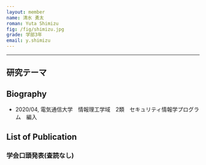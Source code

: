 ```yaml
---
layout: member
name: 清水 勇太
roman: Yuta Shimizu
fig: /fig/shimizu.jpg
grade: 学部3年
email: y.shimizu
---
```


---


## 研究テーマ

## Biography
- 2020/04, 電気通信大学　情報理工学域　2類　セキュリティ情報学プログラム　編入


## List of Publication

### 学会口頭発表(査読なし)
